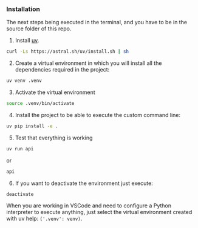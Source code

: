 ### Installation
The next steps being executed in the terminal, and you have to be in the source folder of this repo.
1. Install [uv](https://github.com/astral-sh/uv). 
```bash
curl -Ls https://astral.sh/uv/install.sh | sh
```
2. Create a virtual environment in which you will install all the dependencies required in the project: 
```bash 
uv venv .venv
```
3. Activate the virtual environment 
```bash 
source .venv/bin/activate
```
4. Install the project to be able to execute the custom command line: 
```bash 
uv pip install -e .
```
5. Test that everything is working 
```bash 
uv run api
``` 
or 
```bash 
api
```
6. If you want to deactivate the environment just execute:
```bash 
deactivate
```

When you are working in VSCode and need to configure a Python interpreter to execute anything, just select the virtual environment created with uv help: ```('.venv': venv)```.
